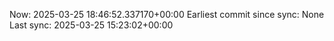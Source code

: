 Now: 2025-03-25 18:46:52.337170+00:00 Earliest commit since sync: None Last sync: 2025-03-25 15:23:02+00:00
